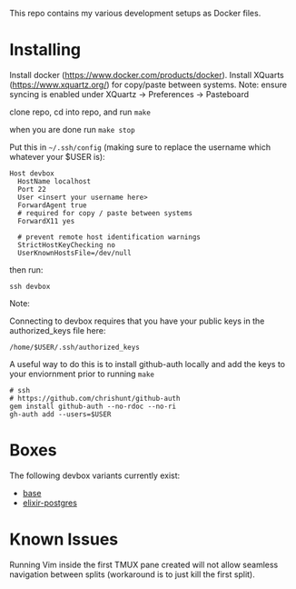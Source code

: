 This repo contains my various development setups as Docker files.

# Installing

Install docker (https://www.docker.com/products/docker).
Install XQuarts (https://www.xquartz.org/) for copy/paste between systems.
Note: ensure syncing is enabled under XQuartz -> Preferences -> Pasteboard

clone repo, cd into repo, and run
` make `

when you are done run `make stop`

Put this in ``` ~/.ssh/config ``` (making sure to replace the username which whatever your $USER is):

```
Host devbox
  HostName localhost
  Port 22
  User <insert your username here>
  ForwardAgent true
  # required for copy / paste between systems
  ForwardX11 yes

  # prevent remote host identification warnings
  StrictHostKeyChecking no
  UserKnownHostsFile=/dev/null
```

then run:

```
ssh devbox
```

Note:

Connecting to devbox requires that you have your public keys in the authorized_keys file here:

```
/home/$USER/.ssh/authorized_keys
```

A useful way to do this is to install github-auth locally and add the keys to your enviornment prior to running ``` make ```

```
# ssh
# https://github.com/chrishunt/github-auth
gem install github-auth --no-rdoc --no-ri
gh-auth add --users=$USER
```

# Boxes

The following devbox variants currently exist:

* [base](./base)
* [elixir-postgres](./elixir-postgres)

# Known Issues

Running Vim inside the first TMUX pane created will not allow seamless navigation between splits (workaround is to just kill the first split).

